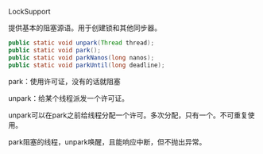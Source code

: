 LockSupport

提供基本的阻塞源语。用于创建锁和其他同步器。

```java
public static void unpark(Thread thread);
public static void park();
public static void parkNanos(long nanos);
public static void parkUntil(long deadline);
```

park：使用许可证，没有的话就阻塞

unpark：给某个线程派发一个许可证。



unpark可以在park之前给线程分配一个许可。多次分配，只有一个。不可重复使用。



park阻塞的线程，unpark唤醒，且能响应中断，但不抛出异常。